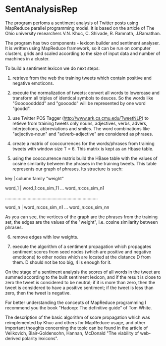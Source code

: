 SentAnalysisRep
===============

The program perfoms a sentiment analysis of Twitter posts using MapReduce parallel programming model. It is based on the article of The Ohio university researchers V.N. Khuc, C. Shivade, R. Ramnath, J.Ramathan.

The program has two components - lexicon builder and sentiment analyser. It is written using MapReduce framework, so it can be run on computer clusters, grids and scaled according to the size of input data and number of machines in a cluster.

To build a sentiment lexicon we do next steps:

1) retrieve from the web the training tweets which contain positive and negative emoticons.

2) execute the normalization of tweets: convert all words to lowercase and transform all triples of identical symbols to deuces.
So the words like "Goooooddddd" and "goooodd" will be represented by one word "goodd".

3) use Twitter POS Tagger (http://www.ark.cs.cmu.edu/TweetNLP) to retieve from training tweets only nouns, adjectives, verbs, advers, interjections, abbreviations and smiles. The word combinations like "adjective-noun" and "adverb-adjective" are considered as phrases. 

4) create a matrix of cooccurrences for the words/phrases from training tweets with window size T = 6. This matrix is kept as an Hbase table.

5) using the cooccurrence matrix build the HBase table with the values of cosine similarity between the phrases in the training tweets. 
This table represents our graph of phrases. Its structure is such:

  key    |   column family "weight"
  
  word_1 |   word_1:cos_sim_11 ... word_n:cos_sim_n1
  
  ..........................................................................
  
  word_n  |  word_n:cos_sim_n1 ... word_n:cos_sim_nn
  
As you can see, the vertices of the graph are the phrases from the training set, the edges are the values of the "weight",
i.e. cosine similarity between phrases.

6) remove edges with low weights.

7) execute the algorithm of a sentiment propagation which propagates sentiment scores from seed nodes (which are positive and negative emoticons) to other nodes which are located at the distance D from them. D should not be too big, 4 is enough for it.

On the stage of a sentiment analysis the scores of all words in the tweet are summed according to the built sentiment lexicon, and if the result is close to zero the tweet is considered to be neutral; if it is more than zero, then the tweet is considered to have a positive sentiment; if the tweet is less than zero, then the tweet is negative. 

For better understanding the concepts of MapReduce programming I recommend you the book "Hadoop: The  definitive guide" of Tom White.

The description of the basic algorithm of score propagation which was reimplemented by Khuc and others for MapReduce usage, and other important thoughts concerning the topic can be found in the article  of Velikovich, Blair-Goldensohn, Hannan, McDonald "The viability of web-derived polarity lexicons".
